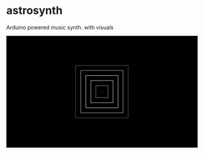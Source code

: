 astrosynth
==========

Arduino powered music synth. with visuals

![Screenshot](/img/screenshot.png)
